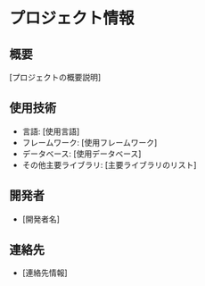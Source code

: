 # プロジェクト情報

## 概要
[プロジェクトの概要説明]

## 使用技術
- 言語: [使用言語]
- フレームワーク: [使用フレームワーク]
- データベース: [使用データベース]
- その他主要ライブラリ: [主要ライブラリのリスト]

## 開発者
- [開発者名]

## 連絡先
- [連絡先情報]
